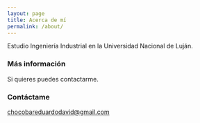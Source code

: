 ```yaml
---
layout: page
title: Acerca de mí
permalink: /about/
---
```

Estudio Ingeniería Industrial en la Universidad Nacional de Luján.


### Más información

Si quieres puedes contactarme.

### Contáctame

[chocobareduardodavid@gmail.com](mailto:chocobareduardodavid@gmail.com)
